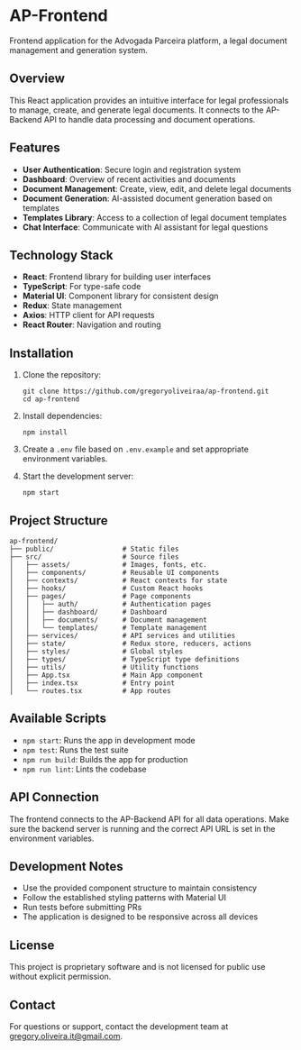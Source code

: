 # AP-Frontend

Frontend application for the Advogada Parceira platform, a legal document management and generation system.

## Overview

This React application provides an intuitive interface for legal professionals to manage, create, and generate legal documents. It connects to the AP-Backend API to handle data processing and document operations.

## Features

- **User Authentication**: Secure login and registration system
- **Dashboard**: Overview of recent activities and documents
- **Document Management**: Create, view, edit, and delete legal documents
- **Document Generation**: AI-assisted document generation based on templates
- **Templates Library**: Access to a collection of legal document templates
- **Chat Interface**: Communicate with AI assistant for legal questions

## Technology Stack

- **React**: Frontend library for building user interfaces
- **TypeScript**: For type-safe code
- **Material UI**: Component library for consistent design
- **Redux**: State management
- **Axios**: HTTP client for API requests
- **React Router**: Navigation and routing

## Installation

1. Clone the repository:
   ```
   git clone https://github.com/gregoryoliveiraa/ap-frontend.git
   cd ap-frontend
   ```

2. Install dependencies:
   ```
   npm install
   ```

3. Create a `.env` file based on `.env.example` and set appropriate environment variables.

4. Start the development server:
   ```
   npm start
   ```

## Project Structure

```
ap-frontend/
├── public/                 # Static files
├── src/                    # Source files
│   ├── assets/             # Images, fonts, etc.
│   ├── components/         # Reusable UI components
│   ├── contexts/           # React contexts for state
│   ├── hooks/              # Custom React hooks
│   ├── pages/              # Page components
│   │   ├── auth/           # Authentication pages
│   │   ├── dashboard/      # Dashboard
│   │   ├── documents/      # Document management
│   │   └── templates/      # Template management
│   ├── services/           # API services and utilities
│   ├── state/              # Redux store, reducers, actions
│   ├── styles/             # Global styles
│   ├── types/              # TypeScript type definitions
│   ├── utils/              # Utility functions
│   ├── App.tsx             # Main App component
│   ├── index.tsx           # Entry point
│   └── routes.tsx          # App routes
```

## Available Scripts

- `npm start`: Runs the app in development mode
- `npm test`: Runs the test suite
- `npm run build`: Builds the app for production
- `npm run lint`: Lints the codebase

## API Connection

The frontend connects to the AP-Backend API for all data operations. Make sure the backend server is running and the correct API URL is set in the environment variables.

## Development Notes

- Use the provided component structure to maintain consistency
- Follow the established styling patterns with Material UI
- Run tests before submitting PRs
- The application is designed to be responsive across all devices

## License

This project is proprietary software and is not licensed for public use without explicit permission.

## Contact

For questions or support, contact the development team at gregory.oliveira.it@gmail.com. 